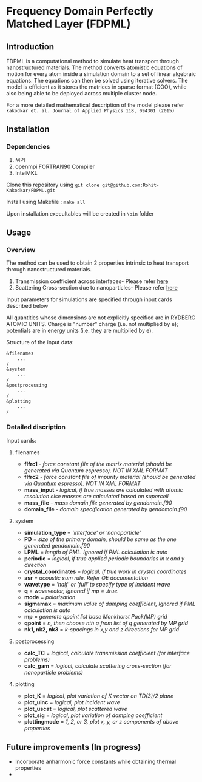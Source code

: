 # Frequency Domain Perfectly Matched Layer (FDPML)

## Introduction

FDPML is a computational method to simulate heat transport through nanostructured materials. The method converts atomistic equations of motion for every atom inside a simulation domain to a set of linear algebraic equations. The equations can then be solved using iterative solvers. The model is efficient as it stores the matrices in sparse format (COO), while also being able to be deployed across multiple cluster node.

For a more detailed mathematical description of the model please refer  
`kakodkar et. al. Journal of Applied Physics 118, 094301 (2015)`

## Installation

### Dependencies

1. MPI
1. openmpi FORTRAN90 Compiler
1. IntelMKL

Clone this repository using `git clone git@github.com:Rohit-Kakodkar/FDPML.git`

Install using Makefile : `make all`

Upon installation execultables will be created in `\bin` folder

## Usage

### Overview

The method can be used to obtain 2 properties intrinsic to heat transport through nanostructured materials.

1. Transmission coefficient across interfaces- Please refer [here](https://journals.aps.org/prb/abstract/10.1103/PhysRevB.95.125434)
2. Scattering Cross-section due to nanoparticles- Please refer [here](https://aip.scitation.org/doi/abs/10.1063/1.5031757)

Input parameters for simulations are specified through input cards described below

All quantities whose dimensions are not explicitly specified are in RYDBERG ATOMIC UNITS. Charge is "number" charge (i.e. not multiplied by e); potentials are in energy units (i.e. they are multiplied by e).

Structure of the input data:

	&filenames
		...
	/
	&system
		...
	/
	&postprocessing
		...
	/
	&plotting
		...
	/

### Detailed discription

Input cards:

1. filenames
	* **flfrc1**  -
	 					*force constant file of the matrix material (should be generated via Quantum espresso). NOT IN XML FORMAT*
	* **flfrc2** -
						*force constant file of impurity material (should be generated via Quantum espresso). NOT IN XML FORMAT*
	* **mass_input** -
	 					*logical, if true masses are calculated with atomic resolution else masses are calculated based on supercell*
	* **mass_file** -
	 					*mass domain file generated by gendomain.f90*
	* **domain_file** -
	 					*domain specification generated by gendomain.f90*

1. system
	* **simulation_type** = *'interface' or 'nanoparticle'*
	* **PD** = *size of the primary domain, should be same as the one generated gendomain.f90*
	* **LPML** = *length of PML. Ignored if PML calculation is auto*
	* **periodic** = *logical, if true applied periodic boundaries in x and y direction*
	* **crystal_coordinates** = *logical, if true work in crystal coordinates*
	* **asr** = *acoustic sum rule. Refer QE documentation*
	* **wavetype** = *'half' or 'full' to specify type of incident wave*
	* **q** = *wavevector, ignored if mp = .true.*
	* **mode** = *polarization*
	* **sigmamax** = *maximum value of damping coefficient, Ignored if PML calculation is auto*
	* **mp** = *generate qpoint list base Monkhorst Pack(MP) grid*
	* **qpoint** = *n, then choose nth q from list of q generated by MP grid*
	* **nk1, nk2, nk3** = *k-spacings in x,y and z directions for MP grid*
1. postprocessing
	* **calc_TC** = *logical, calculate transmission coefficient (for interface problems)*
	* **calc_gam** = *logical, calculate scattering cross-section (for nanoparticle problems)*
1. plotting
	* **plot_K**  = *logical, plot variation of K vector on TD(3)/2 plane*
	* **plot_uinc** = *logical, plot incident wave*
	* **plot_uscat** = *logical, plot scattered wave*
	* **plot_sig** = *logical, plot variation of damping coefficient*
	* **plottingmode** = *1, 2, or 3, plot x, y, or z components of above properties*

## Future improvements (In progress)

- Incorporate anharmonic force constants while obtaining thermal properties
-


<!-- # Frequency Domain Perfectly Matched Layer

For technical details on the method please refer :

kakodkar et. al. Journal of Applied Physics 118, 094301 (2015)

========================================================================================

Pre-requisites:	Primary domain should be generated using gendomain.f90 provided in this repository

Force constant file should generated using Quantum Espresso in *.fc format


 	FDPML calculates scattering properties for a particular phonon mode
	(wavevector and polarization resolved) inside nanostructured materials.
	For in-depth discription of the method refer
	kakodkar et. al. Journal of Applied Physics 118, 094301 (2015)

	Input cards :

	&filenames
		flfrc1 = force constant file of the matrix material (should be generated via
				 Quantum espresso). NOT IN XML FORMAT
		flfrc2 = force constant file of impurity material (should be generated via
				 Quantum espresso). NOT IN XML FORMAT
		mass_input = logical, if true masses are calculated with atomic resolution
							  else masses are calculated based on supercell
		mass_file = mass domain file generated by gendomain.f90
		domain_file = domain specification generated by gendomain.f90

	&system
		simulation_type = 'interface' or 'nanoparticle'
		PD = size of the primary domain, should be same as the one generated
			 gendomain.f90
		LPML = length of PML. Ignored if PML calculation is auto
		periodic = logical, if true applied periodic boundaries in x and y direction
		crystal_coordinates = logical, if true work in crystal coordinates
		asr = acoustic sum rule. Refer QE documentation
		wavetype = 'half' or 'full' to specify type of incidnet wave
		q = wavevector, ignored if mp = .true.
		mode = polarization
		sigmamax = maximum value of damping coefficient, Ignored if PML calculation is auto
		mp = generate qpoint list base Monkhorst Pack(MP) grid
		qpoint = n, then choose nth q from list of q generated by MP grid
		nk1, nk2, nk3 = k-spacings in x,y and z directions for MP grid

	&postprocessing
		calc_TC = logical, calculate transmission coefficient (for interface problems)
		calc_gam = logical, calculate scattering cross-section (for nanoparticle problems)

	&plotting
		plot_K  = logical, plot variation of K vector on TD(3)/2 plane
		plot_uinc = logical, plot incident wave
		plot_uscat = logical, plot scattered wave
		plot_sig = logical, plot variation of damping coefficient
		plottingmode = 1, 2, or 3, plot x, y, or z components of above properties -->
